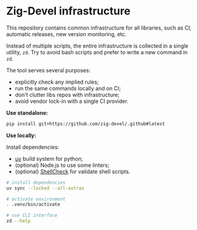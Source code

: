# Zig-Devel infrastructure

This repository contains common infrastructure for all libraries,
such as CI, automatic releases, new version monitoring, etc.

Instead of multiple scripts, the entire infrastructure is collected
in a single utility, `zd`. Try to avoid bash scripts and prefer
to write a new command in `zd`.

The tool serves several purposes:

- explicitly check any implied rules;
- run the same commands locally and on CI;
- don't clutter libs repos with infrastructure;
- avoid vendor lock-in with a single CI provider.

**Use standalone:**

```bash
pip install git+https://github.com/zig-devel/.github#latest
```

**Use locally:**

Install dependencies:

- [uv](https://github.com/astral-sh/uv) build system for python;
- (optional) Node.js to use some linters;
- (optional) [ShellCheck](https://www.shellcheck.net/) for validate shell scripts.

```bash
# install dependencies
uv sync --locked --all-extras

# activate environment
. .venv/bin/activate

# use CLI interface
zd --help
```
